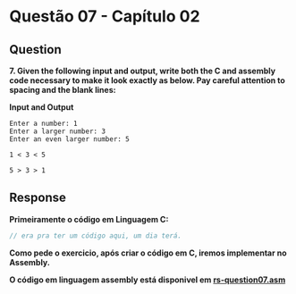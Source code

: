 # Questão 07 - Capítulo 02

## Question

**<p>7. Given the following input and output, write both the C and assembly code necessary to make it look exactly as below. Pay careful attention to spacing and the blank lines:</p>**

**Input and Output**
```
Enter a number: 1
Enter a larger number: 3
Enter an even larger number: 5

1 < 3 < 5

5 > 3 > 1
```

## Response

**Primeiramente o código em Linguagem C:**
```c
// era pra ter um código aqui, um dia terá.
```

**Como pede o exercicio, após criar o código em C, iremos implementar no Assembly.**

**O código em linguagem assembly está disponivel em <a href="./rs-question07.asm">rs-question07.asm</a></p>**